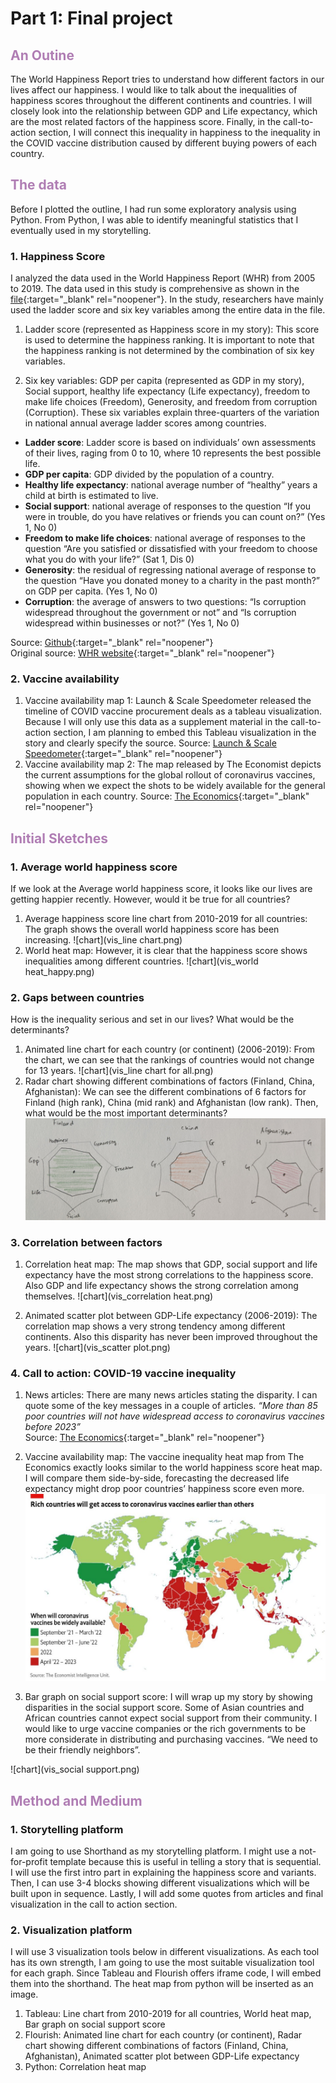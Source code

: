 # Part 1: Final project
## <span style="color:#B07EB4">An Outine</span>
The World Happiness Report tries to understand how different factors in our lives affect our happiness. I would like to talk about the inequalities of happiness scores throughout the different continents and countries. I will closely look into the relationship between GDP and Life expectancy, which are the most related factors of the happiness score. Finally, in the call-to-action section, I will connect this inequality in happiness to the inequality in the COVID vaccine distribution caused by different buying powers of each country. 

## <span style="color:#B07EB4">The data</span>
Before I plotted the outline, I had run some exploratory analysis using Python. From Python, I was able to identify meaningful statistics that I eventually used in my storytelling. 

### 1. Happiness Score

I analyzed the data used in the World Happiness Report (WHR) from 2005 to 2019. The data used in this study is comprehensive as shown in the [file](https://github.com/jessicacha/tswd/blob/main/WHR20data.xls){:target="_blank" rel="noopener"}. In the study, researchers have mainly used the ladder score and six key variables among the entire data in the file. 

1. Ladder score (represented as Happiness score in my story): This score is used to determine the happiness ranking. It is important to note that the happiness ranking is not determined by the combination of six key variables. 

2. Six key variables: GDP per capita (represented as GDP in my story), Social support, healthy life expectancy (Life expectancy), freedom to make life choices (Freedom), Generosity, and freedom from corruption (Corruption). These six variables explain three-quarters of the variation in national annual average ladder scores among countries. 
- **Ladder score**: Ladder score is based on individuals’ own assessments of their lives, raging from 0 to 10, where 10 represents the best possible life.
- **GDP per capita**: GDP divided by the population of a country.
- **Healthy life expectancy**: national average number of “healthy” years a child at birth is estimated to live.
- **Social support**: national average of responses to the question “If you were in trouble, do you have relatives or friends you can count on?” (Yes 1, No 0)
- **Freedom to make life choices**: national average of responses to the question “Are you satisfied or dissatisfied with your freedom to choose what you do with your life?” (Sat 1, Dis 0)
- **Generosity**: the residual of regressing national average of response to the question “Have you donated money to a charity in the past month?” on GDP per capita. (Yes 1, No 0)
- **Corruption**: the average of answers to two questions: “Is corruption widespread throughout the government or not” and “Is corruption widespread within businesses or not?” (Yes 1, No 0)

Source: [Github](https://github.com/jessicacha/tswd/blob/main/WHR20data.xls){:target="_blank" rel="noopener"}<br/>
Original source: [WHR website](https://worldhappiness.report/ed/2020/#read){:target="_blank" rel="noopener"}

### 2. Vaccine availability

1. Vaccine availability map 1: Launch & Scale Speedometer released the timeline of COVID vaccine procurement deals as a tableau visualization. Because I will only use this data as a supplement material in the call-to-action section, I am planning to embed this Tableau visualization in the story and clearly specify the source.
Source: [Launch & Scale Speedometer](https://launchandscalefaster.org/COVID-19){:target="_blank" rel="noopener"}
2. Vaccine availability map 2: The map released by The Economist depicts the current assumptions for the global rollout of coronavirus vaccines, showing when we expect the shots to be widely available for the general population in each country. 
Source: [The Economics](https://www.eiu.com/n/85-poor-countries-will-not-have-access-to-coronavirus-vaccines/){:target="_blank" rel="noopener"}

## <span style="color:#B07EB4">Initial Sketches</span>

### 1. Average world happiness score
If we look at the Average world happiness score, it looks like our lives are getting happier recently. However, would it be true for all countries?
1. Average happiness score line chart from 2010-2019 for all countries: The graph shows the overall world happiness score has been increasing.
![chart](vis_line chart.png)
2. World heat map: However, it is clear that the happiness score shows inequalities among different countries.
![chart](vis_world heat_happy.png)

### 2. Gaps between countries
How is the inequality serious and set in our lives? What would be the determinants? 
1. Animated line chart for each country (or continent) (2006-2019): From the chart, we can see that the rankings of countries would not change for 13 years. 
![chart](vis_line chart for all.png)
2. Radar chart showing different combinations of factors (Finland, China, Afghanistan): We can see the different combinations of 6 factors for Finland (high rank), China (mid rank) and Afghanistan (low rank). Then, what would be the most important determinants?
![chart](vis_radar.jpg)

### 3. Correlation between factors
1. Correlation heat map: The map shows that GDP, social support and life expectancy have the most strong correlations to the happiness score. Also GDP and life expectancy shows the strong correlation among themselves. 
![chart](vis_correlation heat.png)

2. Animated scatter plot between GDP-Life expectancy (2006-2019): The correlation map shows a very strong tendency among different continents. Also this disparity has never been improved throughout the years. 
![chart](vis_scatter plot.png)

### 4. Call to action: COVID-19 vaccine inequality
1. News articles: There are many news articles stating the disparity. I can quote some of the key messages in a couple of articles. 
*“More than 85 poor countries will not have widespread access to coronavirus vaccines before 2023”*<br/>
Source: [The Economics](https://www.eiu.com/n/85-poor-countries-will-not-have-access-to-coronavirus-vaccines/){:target="_blank" rel="noopener"}
2. Vaccine availability map: The vaccine inequality heat map from The Economics exactly looks similar to the world happiness score heat map. I will compare them side-by-side, forecasting the decreased life expectancy might drop poor countries’ happiness score even more.
![chart](vis_vaccine2.jpg)

3. Bar graph on social support score: I will wrap up my story by showing disparities in the social support score. Some of Asian countries and African countries cannot expect social support from their community. I would like to urge vaccine companies or the rich governments to be more considerate in distributing and purchasing vaccines. “We need to be their friendly neighbors”.

![chart](vis_social support.png)

## <span style="color:#B07EB4">Method and Medium</span>

### 1. Storytelling platform
I am going to use Shorthand as my storytelling platform. I might use a not-for-profit template because this is useful in telling a story that is sequential. I will use the first intro part in explaining the happiness score and variants. Then, I can use 3-4 blocks showing different visualizations which will be built upon in sequence. Lastly, I will add some quotes from articles and final visualization in the call to action section. 

### 2. Visualization platform
I will use 3 visualization tools below in different visualizations. As each tool has its own strength, I am going to use the most suitable visualization tool for each graph. Since Tableau and Flourish offers iframe code, I will embed them into the shorthand. The heat map from python will be inserted as an image. 

1. Tableau: Line chart from 2010-2019 for all countries, World heat map, Bar graph on social support score
2. Flourish: Animated line chart for each country (or continent), Radar chart showing different combinations of factors (Finland, China, Afghanistan), Animated scatter plot between GDP-Life expectancy
3. Python: Correlation heat map
